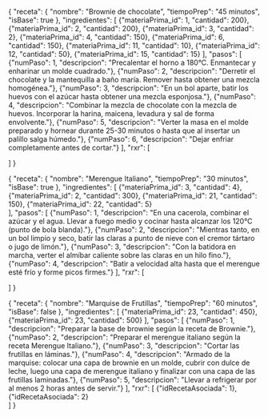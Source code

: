 {
  "receta": {
    "nombre": "Brownie de chocolate",
    "tiempoPrep": "45 minutos",
    "isBase": true
  },
  "ingredientes": [
    {"materiaPrima_id": 1, "cantidad": 200},
    {"materiaPrima_id": 2, "cantidad": 200},
    {"materiaPrima_id": 3, "cantidad": 2},
    {"materiaPrima_id": 4, "cantidad": 150},
    {"materiaPrima_id": 6, "cantidad": 150},
    {"materiaPrima_id": 11, "cantidad": 10},
    {"materiaPrima_id": 12, "cantidad": 50},
    {"materiaPrima_id": 15, "cantidad": 15}
  ],
  "pasos": [
    {"numPaso": 1, "descripcion": "Precalentar el horno a 180°C. Enmantecar y enharinar un molde cuadrado."},
    {"numPaso": 2, "descripcion": "Derretir el chocolate y la mantequilla a baño maría. Remover hasta obtener una mezcla homogénea."},
    {"numPaso": 3, "descripcion": "En un bol aparte, batir los huevos con el azúcar hasta obtener una mezcla esponjosa."},
    {"numPaso": 4, "descripcion": "Combinar la mezcla de chocolate con la mezcla de huevos. Incorporar la harina, maicena, levadura y sal de forma envolvente."},
    {"numPaso": 5, "descripcion": "Verter la masa en el molde preparado y hornear durante 25-30 minutos o hasta que al insertar un palillo salga húmedo."},
    {"numPaso": 6, "descripcion": "Dejar enfriar completamente antes de cortar."}
  ],
  "rxr": [
    
  ]
}





{
  "receta": {
    "nombre": "Merengue Italiano",
    "tiempoPrep": "30 minutos",
    "isBase": true
  },
  "ingredientes": [
    {"materiaPrima_id": 3, "cantidad": 4},  
    {"materiaPrima_id": 2, "cantidad": 300},
    {"materiaPrima_id": 21, "cantidad": 150}, 
    {"materiaPrima_id": 22, "cantidad": 5}  
  ],
  "pasos": [
    {"numPaso": 1, "descripcion": "En una cacerola, combinar el azúcar y el agua. Llevar a fuego medio y cocinar hasta alcanzar los 120°C (punto de bola blanda)."},
    {"numPaso": 2, "descripcion": "Mientras tanto, en un bol limpio y seco, batir las claras a punto de nieve con el cremor tártaro o jugo de limón."},
    {"numPaso": 3, "descripcion": "Con la batidora en marcha, verter el almíbar caliente sobre las claras en un hilo fino."},
    {"numPaso": 4, "descripcion": "Batir a velocidad alta hasta que el merengue esté frío y forme picos firmes."}
  ],
  "rxr": [

  ]
}





{
  "receta": {
    "nombre": "Marquise de Frutillas",
    "tiempoPrep": "60 minutos",
    "isBase": false
  },
  "ingredientes": [
    {"materiaPrima_id": 23, "cantidad": 450},
    {"materiaPrima_id": 23, "cantidad": 500}
  ],
  "pasos": [
    {"numPaso": 1, "descripcion": "Preparar la base de brownie según la receta de Brownie."},
    {"numPaso": 2, "descripcion": "Preparar el merengue italiano según la receta Merengue Italiano."},
    {"numPaso": 3, "descripcion": "Cortar las frutillas en láminas."},
    {"numPaso": 4, "descripcion": "Armado de la marquise: colocar una capa de brownie en un molde, cubrir con dulce de leche, luego una capa de  merengue italiano y finalizar con una capa de las frutillas laminadas."},
    {"numPaso": 5, "descripcion": "Llevar a refrigerar por al menos 2 horas antes de servir."}
  ],
  "rxr": [
    {"idRecetaAsociada": 1},  
    {"idRecetaAsociada": 2}   
  ]
}